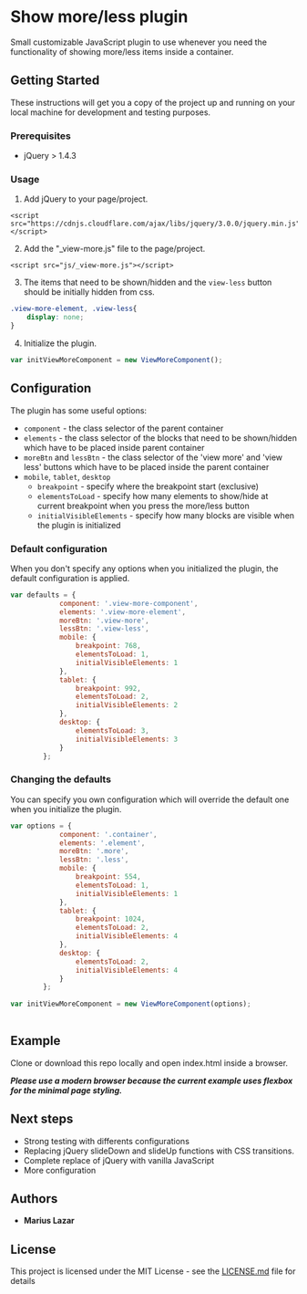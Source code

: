 # Show more/less plugin

Small customizable JavaScript plugin to use whenever you need the functionality of showing more/less items inside a container.

## Getting Started

These instructions will get you a copy of the project up and running on your local machine for development and testing purposes.

### Prerequisites

* jQuery > 1.4.3

### Usage

1. Add jQuery to your page/project.

```
<script src="https://cdnjs.cloudflare.com/ajax/libs/jquery/3.0.0/jquery.min.js"></script>
```

2. Add the "_view-more.js" file to the page/project.

```
<script src="js/_view-more.js"></script>
```

3. The items that need to be shown/hidden and the `view-less` button should be initially hidden from css.

```css
.view-more-element, .view-less{
	display: none;
}
```

4. Initialize the plugin.

```javascript
var initViewMoreComponent = new ViewMoreComponent();
```

## Configuration

The plugin has some useful options:

* `component` - the class selector of the parent container
* `elements` - the class selector of the blocks that need to be shown/hidden which have to be placed inside parent container
* `moreBtn` and `lessBtn` - the class selector of the 'view more' and 'view less' buttons which have to be placed inside the parent container
* `mobile`, `tablet`, `desktop`
  * `breakpoint` - specify where the breakpoint start (exclusive)
  * `elementsToLoad` - specify how many elements to show/hide at current breakpoint when you press the more/less button
  * `initialVisibleElements` - specify how many blocks are visible when the plugin is initialized

### Default configuration

When you don't specify any options when you initialized the plugin, the default configuration is applied.

```javascript
var defaults = {
            component: '.view-more-component',
            elements: '.view-more-element',
            moreBtn: '.view-more',
            lessBtn: '.view-less',
            mobile: {
                breakpoint: 768,
                elementsToLoad: 1,
                initialVisibleElements: 1
            },
            tablet: {
                breakpoint: 992,
                elementsToLoad: 2,
                initialVisibleElements: 2
            },
            desktop: {
                elementsToLoad: 3,
                initialVisibleElements: 3
            }
        };
```

### Changing the defaults

You can specify you own configuration which will override the default one when you initialize the plugin.

```javascript
var options = {
            component: '.container',
            elements: '.element',
            moreBtn: '.more',
            lessBtn: '.less',
            mobile: {
                breakpoint: 554,
                elementsToLoad: 1,
                initialVisibleElements: 1
            },
            tablet: {
                breakpoint: 1024,
                elementsToLoad: 2,
                initialVisibleElements: 4
            },
            desktop: {
                elementsToLoad: 2,
                initialVisibleElements: 4
            }
        };
        
var initViewMoreComponent = new ViewMoreComponent(options);
        
```

## Example

Clone or download this repo locally and open index.html inside a browser. 

**_Please use a modern browser because the current example uses flexbox for the minimal page styling._**

## Next steps

* Strong testing with differents configurations
* Replacing jQuery slideDown and slideUp functions with CSS transitions.
* Complete replace of jQuery with vanilla JavaScript
* More configuration

## Authors

* **Marius Lazar**

## License

This project is licensed under the MIT License - see the [LICENSE.md](LICENSE.md) file for details


